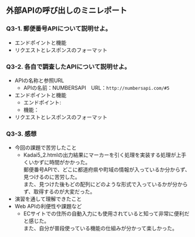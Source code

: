 ## 外部APIの呼び出しのミニレポート
### Q3-1. 郵便番号APIについて説明せよ。
* エンドポイントと機能
* リクエストとレスポンスのフォーマット
### Q3-2. 各自で調査したAPIについて説明せよ。
* APIの名称と参照URL
  * APIの名前：NUMBERSAPI　URL：`http://numbersapi.com/#5`
* エンドポイントと機能
  * エンドポイント:
  * 機能：
* リクエストとレスポンスのフォーマット
### Q3-3. 感想
* 今回の課題で苦労したこと
  * Kadai5_2.htmlの出力結果にマーカーを引く処理を実装する処理が上手くいかずに時間がかかった。 \
  郵便番号APIで、どこに都道府県や町域の情報が入っているか分からず、見つけるのに苦労した。 \
  また、見つけた後もどの配列にどのような形式で入っているかが分からず、取得するのが大変だった。
* 演習を通して理解できたこと
* Web APIの利便性や課題など
  * ECサイトでの住所の自動入力にも使用されていると知って非常に便利だと感じた。\
  また、自分が普段使っている機能の仕組みが分かって楽しかった。
